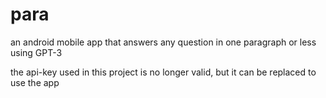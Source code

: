 # para
an android mobile app that answers any question in one paragraph or less using GPT-3

the api-key used in this project is no longer valid, but it can be replaced to use the app
